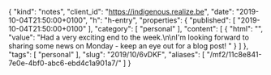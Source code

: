 {
  "kind": "notes",
  "client_id": "https://indigenous.realize.be",
  "date": "2019-10-04T21:50:00+0100",
  "h": "h-entry",
  "properties": {
    "published": [
      "2019-10-04T21:50:00+0100"
    ],
    "category": [
      "personal"
    ],
    "content": [
      {
        "html": "",
        "value": "Had a very exciting end to the week.\n\nI'm looking forward to sharing some news on Monday - keep an eye out for a blog post! "
      }
    ]
  },
  "tags": [
    "personal"
  ],
  "slug": "2019/10/6vDKF",
  "aliases": [
    "/mf2/11c8e841-7e0e-4bf0-abc6-ebd4c1a901a7/"
  ]
}
